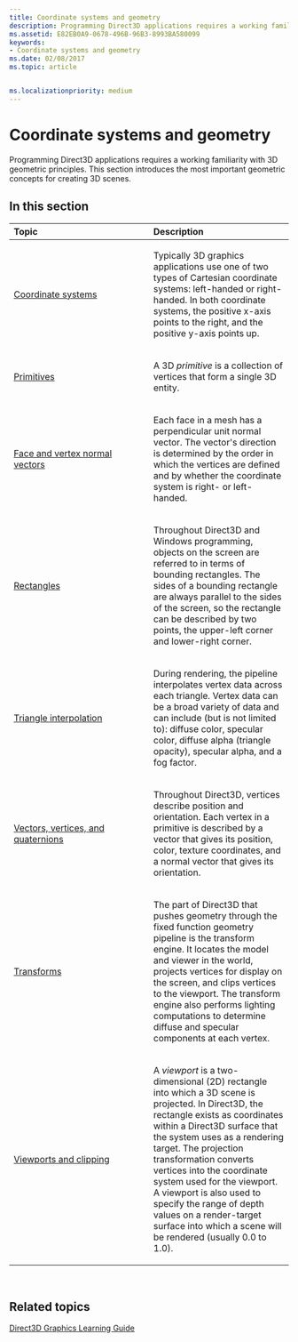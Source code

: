 ```yaml
---
title: Coordinate systems and geometry
description: Programming Direct3D applications requires a working familiarity with 3D geometric principles. This section introduces the most important geometric concepts for creating 3D scenes.
ms.assetid: E82EB0A9-0678-496B-96B3-8993BA580099
keywords:
- Coordinate systems and geometry
ms.date: 02/08/2017
ms.topic: article


ms.localizationpriority: medium
---
```

# Coordinate systems and geometry


Programming Direct3D applications requires a working familiarity with 3D geometric principles. This section introduces the most important geometric concepts for creating 3D scenes.

## <span id="in-this-section"></span>In this section


<table>
<colgroup>
<col width="50%" />
<col width="50%" />
</colgroup>
<thead>
<tr class="header">
<th align="left">Topic</th>
<th align="left">Description</th>
</tr>
</thead>
<tbody>
<tr class="odd">
<td align="left"><p><a href="coordinate-systems.md">Coordinate systems</a></p></td>
<td align="left"><p>Typically 3D graphics applications use one of two types of Cartesian coordinate systems: left-handed or right-handed. In both coordinate systems, the positive x-axis points to the right, and the positive y-axis points up.</p></td>
</tr>
<tr class="even">
<td align="left"><p><a href="primitives.md">Primitives</a></p></td>
<td align="left"><p>A 3D <em>primitive</em> is a collection of vertices that form a single 3D entity.</p></td>
</tr>
<tr class="odd">
<td align="left"><p><a href="face-and-vertex-normal-vectors.md">Face and vertex normal vectors</a></p></td>
<td align="left"><p>Each face in a mesh has a perpendicular unit normal vector. The vector's direction is determined by the order in which the vertices are defined and by whether the coordinate system is right- or left-handed.</p></td>
</tr>
<tr class="even">
<td align="left"><p><a href="rectangles.md">Rectangles</a></p></td>
<td align="left"><p>Throughout Direct3D and Windows programming, objects on the screen are referred to in terms of bounding rectangles. The sides of a bounding rectangle are always parallel to the sides of the screen, so the rectangle can be described by two points, the upper-left corner and lower-right corner.</p></td>
</tr>
<tr class="odd">
<td align="left"><p><a href="triangle-interpolation.md">Triangle interpolation</a></p></td>
<td align="left"><p>During rendering, the pipeline interpolates vertex data across each triangle. Vertex data can be a broad variety of data and can include (but is not limited to): diffuse color, specular color, diffuse alpha (triangle opacity), specular alpha, and a fog factor.</p></td>
</tr>
<tr class="even">
<td align="left"><p><a href="vectors--vertices--and-quaternions.md">Vectors, vertices, and quaternions</a></p></td>
<td align="left"><p>Throughout Direct3D, vertices describe position and orientation. Each vertex in a primitive is described by a vector that gives its position, color, texture coordinates, and a normal vector that gives its orientation.</p></td>
</tr>
<tr class="odd">
<td align="left"><p><a href="transforms.md">Transforms</a></p></td>
<td align="left"><p>The part of Direct3D that pushes geometry through the fixed function geometry pipeline is the transform engine. It locates the model and viewer in the world, projects vertices for display on the screen, and clips vertices to the viewport. The transform engine also performs lighting computations to determine diffuse and specular components at each vertex.</p></td>
</tr>
<tr class="even">
<td align="left"><p><a href="viewports-and-clipping.md">Viewports and clipping</a></p></td>
<td align="left"><p>A <em>viewport</em> is a two-dimensional (2D) rectangle into which a 3D scene is projected. In Direct3D, the rectangle exists as coordinates within a Direct3D surface that the system uses as a rendering target. The projection transformation converts vertices into the coordinate system used for the viewport. A viewport is also used to specify the range of depth values on a render-target surface into which a scene will be rendered (usually 0.0 to 1.0).</p></td>
</tr>
</tbody>
</table>

 

## <span id="related-topics"></span>Related topics


[Direct3D Graphics Learning Guide](index.md)

 

 





